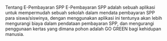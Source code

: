 Tentang E-Pembayaran SPP
E-Pembayaran SPP adalah sebuah aplikasi untuk mempermudah sebuah sekolah dalam mendata pembayaran SPP para siswa/siswinya, dengan menggunakan aplikasi ini tentunya akan lebih mengurangi biaya dalam pendataan pembayaran SPP, dan mengurangi penggunaan kertas yang dimana pohon adalah GO GREEN bagi kehidupan manusia.
